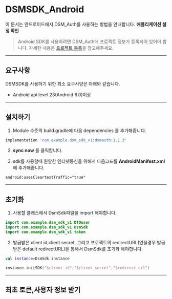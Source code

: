 # DSMSDK_Android
이 문서는 안드로이드에서 DSM_Auth를 사용하는 방법을 안내합니다. 
**애플리케이션 설정 확인**
>
> Android SDK를 사용하려면 DSM_Auth에 프로젝트 정보가 등록되어 있어야 합니다. 자세한 내용은 [프로젝트 등록]()을 참고해주세요.


---


## 요구사항

DSMSDK를 사용하기 위한 최소 요구사양은 아래와 같습니다.

* Android api level 23(Android 6.0)이상

---
## 설치하기
1. Module 수준의 build.gradle에 다음 dependencies 를 추가해줍니다.
```gradle
implementation 'com.example.dsm_sdk_v1:dsmauth:1.1.3'
```
2. __sync now__ 를 클릭합니다.

3. sdk를 사용할때 원할한 인터넷통신을 위해서 다음코드를 __AndroidManifest.xml__ 에 추가해줍니다.
```xml
android:usesCleartextTraffic="true"
```
---
## 초기화
1. 사용할 클래스에서 DsmSdk파일을 import 해야합니다.
```kotlin
import com.example.dsm_sdk_v1.DTOuser
import com.example.dsm_sdk_v1.DsmSdk
import com.example.dsm_sdk_v1.token
```
2. 발급받은 client id,client secret, 그리고 프로젝트의 redirectURL(없을경우 발급받은 default redirectURL)을 통해서 DsmSdk를 초기화 해야합니다.
```kotlin
val instance=DsmSdk.instance

instance.initSDK("$client_id","$client_secret","$redirect_url")
```
---
## 최초 토큰,사용자 정보 받기
